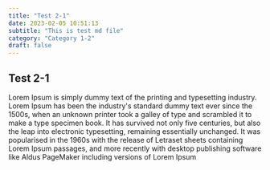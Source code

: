 ```yaml
---
title: "Test 2-1"
date: 2023-02-05 10:51:13
subtitle: "This is test md file"
category: "Category 1-2"
draft: false
---
```


## Test 2-1

Lorem Ipsum is simply dummy text of the printing and typesetting industry. Lorem Ipsum has been the industry's standard dummy text ever since the 1500s, when an unknown printer took a galley of type and scrambled it to make a type specimen book. It has survived not only five centuries, but also the leap into electronic typesetting, remaining essentially unchanged. It was popularised in the 1960s with the release of Letraset sheets containing Lorem Ipsum passages, and more recently with desktop publishing software like Aldus PageMaker including versions of Lorem Ipsum

